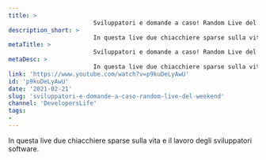```yaml
---
title: > 
                        Sviluppatori e domande a caso! Random Live del weekend.
description_short: > 
                        In questa live due chiacchiere sparse sulla vita e il lavoro degli sviluppatori software.
metaTitle: > 
                        Sviluppatori e domande a caso! Random Live del weekend.
metaDesc: > 
                        In questa live due chiacchiere sparse sulla vita e il lavoro degli sviluppatori software.
link: 'https://www.youtube.com/watch?v=p9kuDeLyAwU'
id: 'p9kuDeLyAwU'
date: '2021-02-21'
slug: 'sviluppatori-e-domande-a-caso-random-live-del-weekend'
channel: 'DevelopersLife'
tags: 
- 
---
```

In questa live due chiacchiere sparse sulla vita e il lavoro degli sviluppatori software.